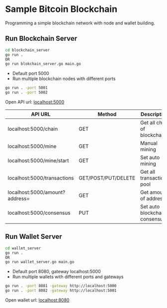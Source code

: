 # Sample Bitcoin Blockchain

Programming a simple blockchain network with node and wallet building.

## Run Blockchain Server

```sh
cd blockchain_server
go run .
OR
go run blokchain_server.go main.go
```
- Default port 5000
- Run multiple blockchain nodes with different ports
```sh
go run . -port 5001
go run . -port 5002
```
Open API url: [localhost:5000](http://localhost:5000)

| API URL | Method | Description |
| ------------- | ------------- | ------------- |
| localhost:5000/chain | GET  | Get all chain of blockchain  |
| localhost:5000/mine  | GET | Manual mining  |
| localhost:5000/mine/start | GET  | Set auto mining  |
| localhost:5000/transactions | GET/POST/PUT/DELETE | Get all transactions pool  |
| localhost:5000/amount?address=  | GET | Get amount of address  |
| localhost:5000/consensus | PUT | Set auto blockchain consensus  |

## Run Wallet Server

```sh
cd wallet_server
go run .
OR
go run wallet_server.go main.go
```
- Default port 8080, gateway localhost:5000
- Run multiple wallets with different ports and gateways
```sh
go run . -port 8081 -gateway http://localhost:5000
go run . -port 8082 -gateway http://localhost:5001
```

Open wallet url: [localhost:8080](http://localhost:8080)